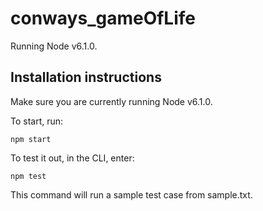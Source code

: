 # conways_gameOfLife

Running Node v6.1.0.

## Installation instructions

Make sure you are currently running Node v6.1.0. 

To start, run: 

```
npm start
```

To test it out, in the CLI, enter: 

```
npm test
```

This command will run a sample test case from sample.txt. 